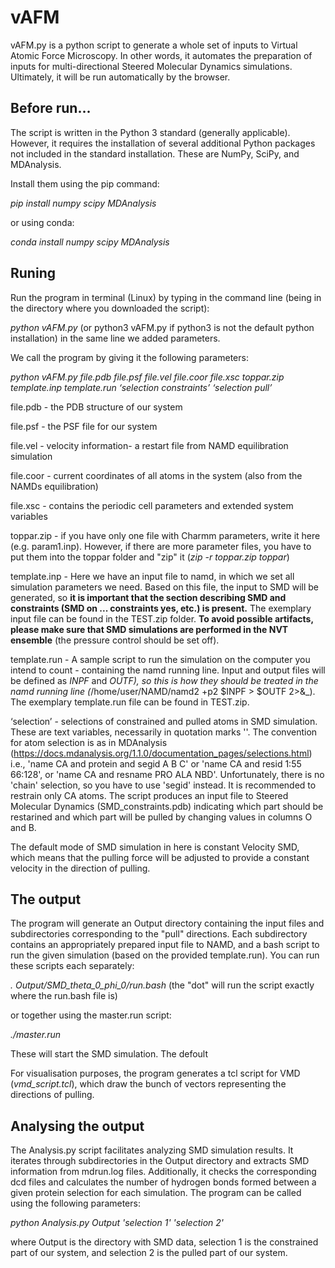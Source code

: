 # vAFM
vAFM.py is a python script to generate a whole set of inputs to Virtual Atomic Force Microscopy. In other words, it automates the preparation of inputs for multi-directional Steered Molecular Dynamics simulations. Ultimately, it will be run automatically by the browser.

Before run...
--------------------------
The script is written in the Python 3 standard (generally applicable). However, it requires the installation of several additional Python packages not included in the standard installation. These are NumPy, SciPy, and MDAnalysis.

Install them using the pip command:

 _pip install numpy scipy MDAnalysis_

or using conda:

_conda install numpy scipy MDAnalysis_

Runing
------------------------
Run the program in terminal (Linux) by typing in the command line (being in the directory where you downloaded the script):

_python vAFM.py_  (or python3 vAFM.py  if python3 is not the default python installation) in the same line we added parameters.

We call the program by giving it the following parameters:

_python vAFM.py file.pdb file.psf file.vel file.coor file.xsc toppar.zip template.inp template.run ‘selection constraints’ ‘selection pull’_

file.pdb        - the PDB structure of our system

file.psf        - the PSF file for our system

file.vel        - velocity information- a restart file from NAMD equilibration simulation   

file.coor    - current coordinates of all atoms in the system (also from the NAMDs equilibration)

file.xsc        - contains the periodic cell parameters and extended system variables

toppar.zip    - if you have only one file with Charmm parameters, write it here
  (e.g. param1.inp). However, if there are more parameter files, you have to 
  put them into the toppar folder and "zip" it (_zip -r toppar.zip toppar_)

template.inp    - Here we have an input file to namd, in which we set all simulation parameters we need. Based on this file, the input to SMD will be generated, so __it is important that the section describing SMD and constraints (SMD on ... constraints yes, etc.) is present.__ The exemplary input file can be found in the TEST.zip folder. __To avoid possible artifacts, please make sure that SMD simulations are performed in the NVT ensemble__ (the pressure control should be set off).

template.run    - A sample script to run the simulation on the computer you intend to count - containing the namd running line. Input and output files will be defined as _INPF_ and _OUTF), so this is how they should be treated in the namd running line (_/home/user/NAMD/namd2 +p2 $INPF > $OUTF 2>&_). The exemplary template.run file can be found in TEST.zip.

‘selection’    - selections of constrained and pulled atoms 
 in SMD simulation. These are text variables, necessarily in quotation marks ''. The convention for atom selection is as in MDAnalysis (https://docs.mdanalysis.org/1.1.0/documentation_pages/selections.html) i.e., 'name CA and protein and segid A B C' or 'name CA and resid 1:55 66:128', or 'name CA and resname PRO ALA NBD'. Unfortunately, there is no 'chain' selection, so you have to use 'segid' instead.
It is recommended to restrain only CA atoms. The script produces an input file to Steered Molecular Dynamics (SMD_constraints.pdb) indicating which part should be restarined and which part will be pulled by changing values in columns O and B. 

The default mode of SMD simulation in here is constant Velocity SMD, which means that the pulling force will be adjusted to provide a constant velocity in the direction of pulling.

The output
--------------------------------
The program will generate an Output directory containing the input files and subdirectories corresponding to the "pull" directions. Each subdirectory contains an appropriately prepared input file to NAMD, and a bash script to run the given simulation (based on the provided template.run). You can run these scripts each separately:

 _. Output/SMD_theta_0_phi_0/run.bash_ (the "dot" will run the script exactly where the run.bash file is)
 
or together using the master.run script:

_./master.run_

These will start the SMD simulation. The defoult 

For visualisation purposes, the program generates a tcl script for VMD (_vmd_script.tcl_), which draw the bunch of vectors 
representing the directions of pulling. 

Analysing the output
---------------------------------
The Analysis.py script facilitates analyzing SMD simulation results. It iterates through subdirectories in the Output directory and extracts SMD information from mdrun.log files. Additionally, it checks the corresponding dcd files and calculates the number of hydrogen bonds formed between a given protein selection for each simulation.
The program can be called using the following parameters:

_python Analysis.py Output 'selection 1' 'selection 2'_

where Output is the directory with SMD data, selection 1 is the constrained part of our system, and selection 2 is the pulled part of our system. 


